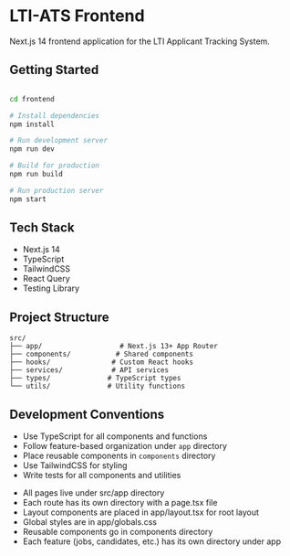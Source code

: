 # LTI-ATS Frontend

Next.js 14 frontend application for the LTI Applicant Tracking System.

## Getting Started

```bash

cd frontend

# Install dependencies
npm install

# Run development server
npm run dev

# Build for production
npm run build

# Run production server
npm start
```

## Tech Stack

- Next.js 14
- TypeScript
- TailwindCSS
- React Query
- Testing Library

## Project Structure

```plaintext
src/
├── app/                   # Next.js 13+ App Router
├── components/           # Shared components
├── hooks/               # Custom React hooks
├── services/            # API services
├── types/              # TypeScript types
└── utils/              # Utility functions
```

## Development Conventions

- Use TypeScript for all components and functions
- Follow feature-based organization under `app` directory
- Place reusable components in `components` directory
- Use TailwindCSS for styling
- Write tests for all components and utilities
* All pages live under src/app directory
* Each route has its own directory with a page.tsx file
* Layout components are placed in app/layout.tsx for root layout
* Global styles are in app/globals.css
* Reusable components go in components directory
* Each feature (jobs, candidates, etc.) has its own directory under app